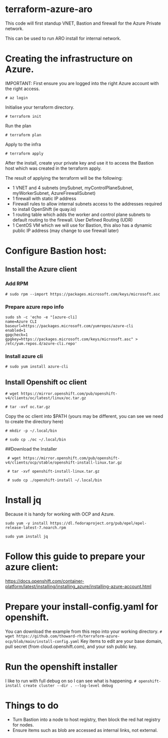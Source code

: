 # terraform-azure-aro
This code will first standup VNET, Bastion and firewall for the Azure Private network.

This can be used to run ARO install for internal network.

# Creating the infrastructure on Azure.
IMPORTANT: First ensure you are logged into the right Azure account with the right access.

`# az login`

Initialise your terraform directory.

`# terraform init`

Run the plan

`# terraform plan`

Apply to the infra

`# terraform apply`

After the install, create your private key and use it to access the Bastion host which was created in the terraform apply.

The result of applying the terraform will be the following:
* 1 VNET and 4 subnets (mySubnet, myControlPlaneSubnet, myWorkerSubnet, AzureFirewallSubnet)
* 1 firewall with static IP address
* Firewall rules to allow internal subnets access to the addresses required to install OpenShift (ie quay.io)
* 1 routing table which adds the worker and control plane subnets to default routing to the firewall. User Defined Routing (UDR)
* 1 CentOS VM which we will use for Bastion, this also has a dynamic public IP address (may change to use firewall later)


# Configure Bastion host:

## Install the Azure client

### Add RPM

`# sudo rpm --import https://packages.microsoft.com/keys/microsoft.asc`

### Prepare azure repo info

```
sudo sh -c 'echo -e "[azure-cli]
name=Azure CLI
baseurl=https://packages.microsoft.com/yumrepos/azure-cli
enabled=1
gpgcheck=1
gpgkey=https://packages.microsoft.com/keys/microsoft.asc" > /etc/yum.repos.d/azure-cli.repo'
```

### Install azure cli

`# sudo yum install azure-cli`

## Install Openshift oc client

`# wget https://mirror.openshift.com/pub/openshift-v4/clients/oc/latest/linux/oc.tar.gz`

`# tar -xvf oc.tar.gz`

Copy the oc client into $PATH (yours may be different, you can see we need to create the directory here)

`# mkdir -p ~/.local/bin`

`# sudo cp ./oc ~/.local/bin`

##Download the Installer

` # wget https://mirror.openshift.com/pub/openshift-v4/clients/ocp/stable/openshift-install-linux.tar.gz`

` # tar -xvf openshift-install-linux.tar.gz`

` # sudo cp ./openshift-install ~/.local/bin`

# Install jq

Because it is handy for working with OCP and Azure.

`sudo yum -y install https://dl.fedoraproject.org/pub/epel/epel-release-latest-7.noarch.rpm`

`sudo yum install jq`

# Follow this guide to prepare your azure client:
https://docs.openshift.com/container-platform/latest/installing/installing_azure/installing-azure-account.html

# Prepare your install-config.yaml for openshift.
You can download the example from this repo into your working directory.
`# wget https://github.com/thoward-rh/terraform-azure-ocp/blob/main/install-config.yaml`
Key items to edit are your base domain, pull secret (from cloud.openshift.com), and your ssh public key.

# Run the openshift installer
I like to run with full debug on so I can see what is happening.
`# openshift-install create cluster --dir . --log-level debug`


# Things to do
* Turn Bastion into a node to host registry, then block the red hat registry for nodes.
* Ensure items such as blob are accessed as internal links, not external.

